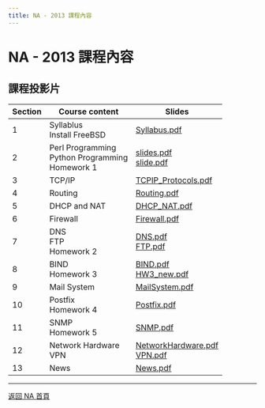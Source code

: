 ```yaml
---
title: NA - 2013 課程內容
---
```


# NA - 2013 課程內容

## 課程投影片

| Section | Course content | Slides |
| ------- | -------------- | ------ |
| 1 | Syllablus<br>Install FreeBSD | [Syllabus.pdf](slides/Syllabus.pdf) |
| 2 | Perl Programming<br>Python Programming<br>Homework 1 | [slides.pdf](slides/slides.pdf)<br>[slide.pdf](slides/slide.pdf) |
| 3 | TCP/IP | [TCPIP_Protocols.pdf](slides/TCPIP_Protocols.pdf) |
| 4 | Routing | [Routing.pdf](slides/Routing.pdf) |
| 5 | DHCP and NAT | [DHCP_NAT.pdf](slides/DHCP_NAT.pdf) |
| 6 | Firewall | [Firewall.pdf](slides/Firewall.pdf) |
| 7 | DNS<br>FTP<br>Homework 2 | [DNS.pdf](slides/DNS.pdf)<br>[FTP.pdf](slides/FTP.pdf) |
| 8 | BIND<br>Homework 3 | [BIND.pdf](slides/BIND.pdf)<br>[HW3_new.pdf](slides/HW3_new.pdf) |
| 9 | Mail System | [MailSystem.pdf](slides/MailSystem.pdf) |
| 10 | Postfix<br>Homework 4 | [Postfix.pdf](slides/Postfix.pdf) |
| 11 | SNMP<br>Homework 5 | [SNMP.pdf](slides/SNMP.pdf) |
| 12 | Network Hardware<br>VPN | [NetworkHardware.pdf](slides/NetworkHardware.pdf)<br>[VPN.pdf](slides/VPN.pdf) |
| 13 | News | [News.pdf](slides/News.pdf) |

---

[返回 NA 首頁](/na/)
